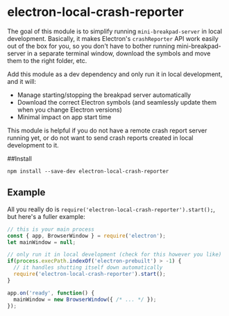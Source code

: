# electron-local-crash-reporter

The goal of this module is to simplify running `mini-breakpad-server` in local development. Basically, it makes Electron's `crashReporter` API work easily out of the box for you, so you don't have to bother running mini-breakpad-server in a separate terminal window, download the symbols and move them to the right folder, etc.

Add this module as a dev dependency and only run it in local development, and it will:

- Manage starting/stopping the breakpad server automatically
- Download the correct Electron symbols (and seamlessly update them when you change Electron versions)
- Minimal impact on app start time

This module is helpful if you do not have a remote crash report server running yet, or do not want to send crash reports created in local development to it.

##Install
```
npm install --save-dev electron-local-crash-reporter
```

## Example
All you really do is `require('electron-local-crash-reporter').start();`, but here's a fuller example:

```javascript
// this is your main process
const { app, BrowserWindow } = require('electron');
let mainWindow = null;

// only run it in local development (check for this however you like)
if(process.execPath.indexOf('electron-prebuilt') > -1) {
  // it handles shutting itself down automatically
  require('electron-local-crash-reporter').start();
}

app.on('ready', function() {
  mainWindow = new BrowserWindow({ /* ... */ });
});

```
